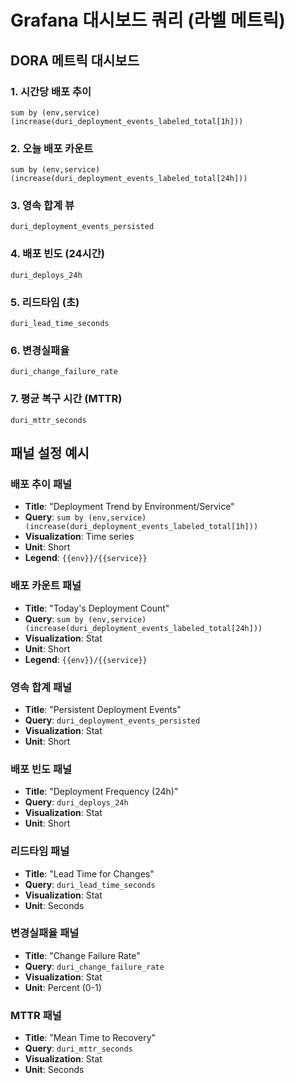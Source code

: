 # Grafana 대시보드 쿼리 (라벨 메트릭)

## DORA 메트릭 대시보드

### 1. 시간당 배포 추이
```
sum by (env,service)(increase(duri_deployment_events_labeled_total[1h]))
```

### 2. 오늘 배포 카운트
```
sum by (env,service)(increase(duri_deployment_events_labeled_total[24h]))
```

### 3. 영속 합계 뷰
```
duri_deployment_events_persisted
```

### 4. 배포 빈도 (24시간)
```
duri_deploys_24h
```

### 5. 리드타임 (초)
```
duri_lead_time_seconds
```

### 6. 변경실패율
```
duri_change_failure_rate
```

### 7. 평균 복구 시간 (MTTR)
```
duri_mttr_seconds
```

## 패널 설정 예시

### 배포 추이 패널
- **Title**: "Deployment Trend by Environment/Service"
- **Query**: `sum by (env,service)(increase(duri_deployment_events_labeled_total[1h]))`
- **Visualization**: Time series
- **Unit**: Short
- **Legend**: `{{env}}/{{service}}`

### 배포 카운트 패널
- **Title**: "Today's Deployment Count"
- **Query**: `sum by (env,service)(increase(duri_deployment_events_labeled_total[24h]))`
- **Visualization**: Stat
- **Unit**: Short
- **Legend**: `{{env}}/{{service}}`

### 영속 합계 패널
- **Title**: "Persistent Deployment Events"
- **Query**: `duri_deployment_events_persisted`
- **Visualization**: Stat
- **Unit**: Short

### 배포 빈도 패널
- **Title**: "Deployment Frequency (24h)"
- **Query**: `duri_deploys_24h`
- **Visualization**: Stat
- **Unit**: Short

### 리드타임 패널
- **Title**: "Lead Time for Changes"
- **Query**: `duri_lead_time_seconds`
- **Visualization**: Stat
- **Unit**: Seconds

### 변경실패율 패널
- **Title**: "Change Failure Rate"
- **Query**: `duri_change_failure_rate`
- **Visualization**: Stat
- **Unit**: Percent (0-1)

### MTTR 패널
- **Title**: "Mean Time to Recovery"
- **Query**: `duri_mttr_seconds`
- **Visualization**: Stat
- **Unit**: Seconds
